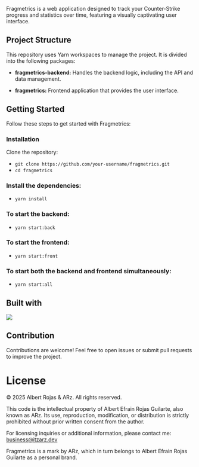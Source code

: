 Fragmetrics is a web application designed to track your Counter-Strike progress and statistics over time, featuring a visually captivating user interface.

## Project Structure

This repository uses Yarn workspaces to manage the project. It is divided into the following packages:

  - **fragmetrics-backend:** Handles the backend logic, including the API and data management.

  - **fragmetrics:** Frontend application that provides the user interface.

## Getting Started

Follow these steps to get started with Fragmetrics:

### Installation

Clone the repository:
  - ```git clone https://github.com/your-username/fragmetrics.git```
  - ```cd fragmetrics```

### Install the dependencies:

  - ```yarn install```

### To start the backend:

  - ```yarn start:back```

### To start the frontend:

  - ```yarn start:front```

### To start both the backend and frontend simultaneously:

  - ```yarn start:all```

## Built with

<img src="https://skillicons.dev/icons?i=react,nodejs,express&theme=dark"/>

## Contribution

Contributions are welcome! Feel free to open issues or submit pull requests to improve the project.

# License

© 2025 Albert Rojas & ARz.
All rights reserved.

This code is the intellectual property of Albert Efrain Rojas Guilarte, also known as ARz.
Its use, reproduction, modification, or distribution is strictly prohibited without prior written consent from the author.

For licensing inquiries or additional information, please contact me: business@itzarz.dev

Fragmetrics is a mark by ARz, which in turn belongs to Albert Efrain Rojas Guilarte as a personal brand.
